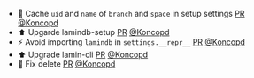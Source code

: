 - 🚸 Cache `uid` and `name` of `branch` and `space` in setup settings [PR](https://github.com/laminlabs/lamindb-setup/pull/1083) [@Koncopd](https://github.com/Koncopd)
- ⬆️ Upgarde lamindb-setup [PR](https://github.com/laminlabs/lamindb/pull/2912) [@Koncopd](https://github.com/Koncopd)
- ⚡️ Avoid importing `lamindb` in `settings.__repr__` [PR](https://github.com/laminlabs/lamindb-setup/pull/1082) [@Koncopd](https://github.com/Koncopd)
- ⬆️ Upgrade lamin-cli [PR](https://github.com/laminlabs/lamindb/pull/2911) [@Koncopd](https://github.com/Koncopd)
- 🐛 Fix delete [PR](https://github.com/laminlabs/lamin-cli/pull/142) [@Koncopd](https://github.com/Koncopd)
